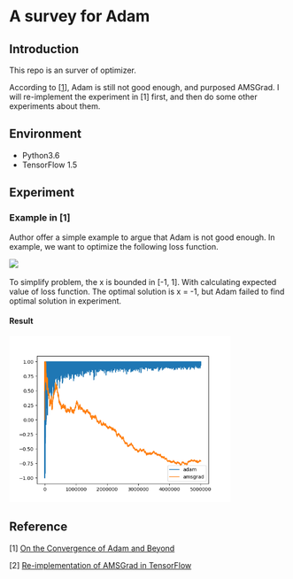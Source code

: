 # A survey for Adam
## Introduction
This repo is an surver of optimizer. 

According to [[1](https://openreview.net/pdf?id=ryQu7f-RZ)], Adam is still not good enough, and purposed AMSGrad. I will re-implement the experiment in [1] first, and then do some other experiments about them.

## Environment
* Python3.6
* TensorFlow 1.5

## Experiment
### Example in [1]
Author offer a simple example to argue that Adam is not good enough. In example, we want to optimize the following loss function.

![](https://i.imgur.com/O1fxGc3.png)

To simplify problem, the x is bounded in [-1, 1]. With calculating expected value of loss function. The optimal solution is x = -1, but Adam failed to find optimal solution in experiment.

#### Result
<img src="./img/Adam_vs_AMSGrad_SimpleExample.png" width="400">

## Reference
[1] [On the Convergence of Adam and Beyond](https://openreview.net/pdf?id=ryQu7f-RZ)

[2] [Re-implementation of AMSGrad in TensorFlow](https://colab.research.google.com/drive/1xXFAuHM2Ae-OmF5M8Cn9ypGCa_HHBgfG)